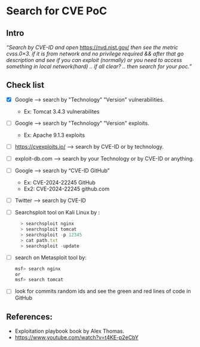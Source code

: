 # Search for CVE PoC

## **Intro**

*“Search by CVE-ID and open* https://nvd.nist.gov/ *then see the metric  cvss.0×3. if it is from network and no privilege required && after that go description and see if you can exploit (normally) or you need to access something in local network(hard) .. if all clear? .. then search for your poc.”*

## Check list

- [X] Google  —> search by "Technology" "Version" vulnerabilities.
   - Ex: Tomcat 3.4.3 vulnerabilites
- [ ] Google —> search by "Technology" "Version" exploits.
  - Ex: Apache 9.1.3 exploits
- [ ] https://cvexploits.io/ —> search by CVE-ID  or by technology.
- [ ] exploit-db.com —> search by your Technology or by CVE-ID or anything.
- [ ] Google —> search by “CVE-ID  GitHub”
    - Ex: CVE-2024-22245 GitHub
    - Ex2: CVE-2024-22245 github.com
- [ ] Twitter —> search by CVE-ID
- [ ] Searchsploit tool on Kali Linux by :
    
  ```jsx
    > searchsploit nginx
    > searchsploit tomcat
    > searchsploit -p 12345
    > cat path.txt
    > searchsploit -update
  ```
- [ ] search on Metasploit tool by:
    
    ```jsx
    msf> search nginx 
    or 
    msf> search tomcat
    ```
    
- [ ] look for commits random ids and see the green and red lines of code in GitHub

## References:

- Exploitation playbook book by Alex Thomas.
- https://www.youtube.com/watch?v=t4KE-p2eCbY
